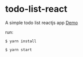 # todo-list-react
A simple todo list reactjs app
[Demo](https://todo-list-mautqdffof.now.sh/)


run:
```
$ yarn install
```

```
$ yarn start
```
